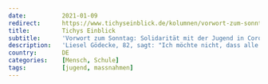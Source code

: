 ```yaml
---
date:          2021-01-09
redirect:      https://www.tichyseinblick.de/kolumnen/vorwort-zum-sonntag/solidaritaet-mit-der-jugend-in-corona-zeiten/
title:         Tichys Einblick
subtitle:      'Vorwort zum Sonntag: Solidarität mit der Jugend in Corona-Zeiten'
description:   'Liesel Gödecke, 82, sagt: "Ich möchte nicht, dass alle jungen Menschen um meinetwillen auf leibhaftige Schule verzichten müssen".'
country:       DE
categories:    [Mensch, Schule]
tags:          [jugend, massnahmen]
---
```

